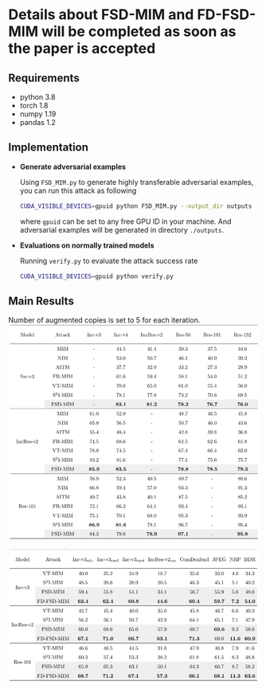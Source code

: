 # Details about FSD-MIM and FD-FSD-MIM will be completed as soon as the paper is accepted



## Requirements

- python 3.8
- torch 1.8
- numpy 1.19
- pandas 1.2


## Implementation

- **Generate adversarial examples**

  
  Using `FSD_MIM.py` to generate highly transferable adversarial examples,  you can run this attack as following
  ```bash
  CUDA_VISIBLE_DEVICES=gpuid python FSD_MIM.py --output_dir outputs
  ```
  where `gpuid` can be set to any free GPU ID in your machine. And adversarial examples will be generated in directory `./outputs`.
  
- **Evaluations on normally trained models**

  Running `verify.py` to evaluate the attack  success rate

  ```bash
  CUDA_VISIBLE_DEVICES=gpuid python verify.py
  ```
  
## Main Results
Number of augmented copies is set to 5 for each iteration.
![Results1](https://github.com/RYC-98/FSD-MIM-and-NPGA/blob/main/result1.png)

![Results2](https://github.com/RYC-98/FSD-MIM-and-NPGA/blob/main/result2.png)

